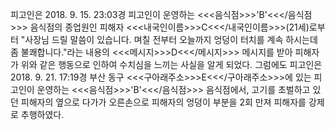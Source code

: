 피고인은 2018. 9. 15. 23:03경 피고인이 운영하는 <<<음식점>>>'B'<<</음식점>>> 음식점의 종업원인 피해자 <<<내국인이름>>>C<<</내국인이름>>>(21세)로부터 "사장님 드릴 말씀이 있습니다. 며칠 전부터 오늘까지 엉덩이 터치를 계속 하시는데 좀 불쾌합니다."라는 내용의 <<<메시지>>>D<<</메시지>>> 메시지를 받아 피해자가 위와 같은 행동으로 인하여 수치심을 느끼는 사실을 알게 되었다.
그럼에도 피고인은 2018. 9. 21. 17:19경 부산 동구 <<<구아래주소>>>E<<</구아래주소>>>에 있는 피고인이 운영하는 <<<음식점>>>'B'<<</음식점>>> 음식점에서, 고기를 초벌하고 있던 피해자의 옆으로 다가가 오른손으로 피해자의 엉덩이 부분을 2회 만져 피해자를 강제로 추행하였다.